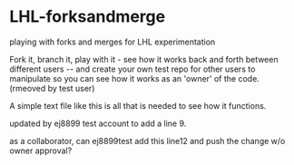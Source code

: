 # LHL-forksandmerge
playing with forks and merges for LHL experimentation


Fork it, branch it, play with it - see how it works back and forth between different users -- and create your own test repo for other users to manipulate so you can see how it works as an 'owner' of the code. (rmeoved by test user)

A simple text file like this is all that is needed to see how it functions. 

updated by ej8899 test account to add a line 9.


as a collaborator, can ej8899test add this line12 and push the change w/o owner approval?
